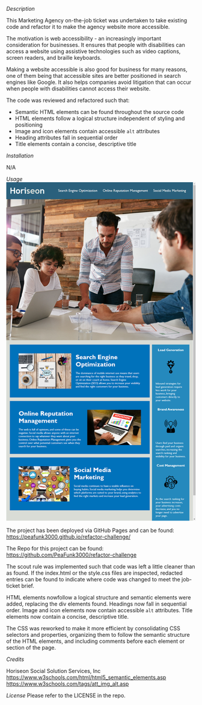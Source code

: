 *Description*

This Marketing Agency on-the-job ticket was undertaken to take existing code and refactor it to make the agency website more accessible. 

The motivation is web accessibility - an increasingly important consideration for businesses. It ensures that people with disabilities can access a website using assistive technologies such as video captions, screen readers, and braille keyboards. 

Making a website accessible is also good for business for many reasons, one of them being that accessible sites are better positioned in search engines like Google. It also helps companies avoid litigation that can occur when people with disabilities cannot access their website.

The code was reviewed and refactored such that:

* Semantic HTML elements can be found throughout the source code
* HTML elements follow a logical structure independent of styling and positioning
* Image and icon elements contain accessible `alt` attributes
* Heading attributes fall in sequential order
* Title elements contain a concise, descriptive title

*Installation*

N/A

*Usage*
<img src="./assets/images/completed-refactor.png">

The project has been deployed via GitHub Pages and can be found:
https://peafunk3000.github.io/refactor-challenge/

The Repo for this project can be found:
https://github.com/PeaFunk3000/refactor-challenge

The scout rule was implemented such that code was left a little cleaner than as found. If the index.html or the style.css files are inspected, redacted entries can be found to indicate where code was changed to meet the job-ticket brief.

HTML elements nowfollow a logical structure and semantic elements were added, replacing the div elements found. Headings now fall in sequential order. Image and icon elements now contain accessible `alt` attributes. Title elements now contain a concise, descriptive title.

The CSS was reworked to make it more efficient by consolidating CSS selectors and properties, organizing them to follow the semantic structure of the HTML elements, and including comments before each element or section of the page.

*Credits*

Horiseon Social Solution Services, Inc
https://www.w3schools.com/html/html5_semantic_elements.asp
https://www.w3schools.com/tags/att_img_alt.asp

*License*
Please refer to the LICENSE in the repo.
